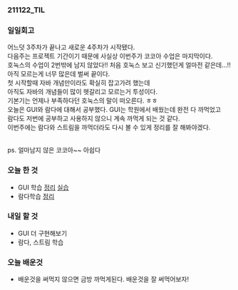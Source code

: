 ### 211122_TIL

### 일일회고
어느덧 3주차가 끝나고 새로운 4주차가 시작됐다.  
다음주는 프로젝트 기간이기 때문에 사실상 이번주가 코코아 수업은 마지막이다.  
호눅스의 수업이 2번밖에 남지 않았다!!  처음 호눅스 보고 신기했던게 얼마전 같은데...!!  
아직 모르는게 너무 많은데 벌써 끝이다.  
첫 시작할때 자바 개념만이라도 확실히 잡고가려 했는데  
아직도 자바의 개념들이 많이 헷갈리고 모르는거 투성이다.  
기본기는 언제나 부족하다던 호눅스의 말이 떠오른다. ㅎㅎ  
오늘은 GUI와 람다에 대해서 공부했다. GUI는 학원에서 배웠는데 완전 다 까먹었고  
람다도 저번에 공부하고 사용하지 않으니 계속 까먹게 되는 것 같다.  
이번주에는 람다와 스트림을 까먹더라도 다시 볼 수 있게 정리를 잘 해봐야겠다.

<br>
ps. 얼마남지 않은 코코아~~ 아쉽다

<br>

### 오늘 한 것

- GUI 학습 [정리](https://bold-antimatter-94b.notion.site/Swing-c9945b21c07f400b8aad2638fb9c6d78) [실습](https://github.com/nohriter/Dynamic_Beat)
- 람다학습 [정리](https://www.notion.so/Lambda-expression-d7802c1846b34a059252d69c32ad7f8f)

### 내일 할 것

- GUI 더 구현해보기
- 람다, 스트림 학습

### 오늘 배운것

- 배운것을 써먹지 않으면 금방 까먹게된다. 배운것을 잘 써먹어보자!

